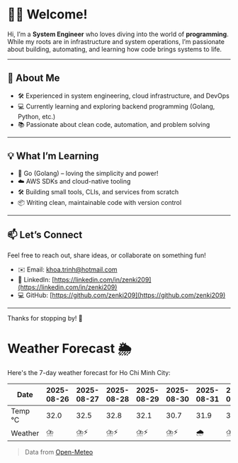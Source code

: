 # 👨‍💻 Welcome!

Hi, I’m a **System Engineer** who loves diving into the world of **programming**. While my roots are in infrastructure and system operations, I’m passionate about building, automating, and learning how code brings systems to life.

---

## 🚀 About Me

- 🛠️ Experienced in system engineering, cloud infrastructure, and DevOps
- 💻 Currently learning and exploring backend programming (Golang, Python, etc.)
- 📚 Passionate about clean code, automation, and problem solving

---

## 💡 What I’m Learning

- 🧠 Go (Golang) – loving the simplicity and power!
- ☁️ AWS SDKs and cloud-native tooling
- 🛠️ Building small tools, CLIs, and services from scratch
- 📦 Writing clean, maintainable code with version control

---

## 📫 Let’s Connect

Feel free to reach out, share ideas, or collaborate on something fun!

- ✉️ Email: khoa.trinh@hotmail.com
- 🔗 LinkedIn: [https://linkedin.com/in/zenki209](https://linkedin.com/in/zenki209)  
- 💻 GitHub: [https://github.com/zenki209](https://github.com/zenki209)

---

Thanks for stopping by! 🌱


# Weather Forecast 🌦️

Here's the 7-day weather forecast for Ho Chi Minh City:

| Date     | 2025-08-26 | 2025-08-27 | 2025-08-28 | 2025-08-29 | 2025-08-30 | 2025-08-31 | 2025-09-01 |
| -------- | ---------- | ---------- | ---------- | ---------- | ---------- | ---------- | ---------- |
| Temp °C  | 32.0       | 32.5       | 32.8       | 32.1       | 30.7       | 31.9       | 32.0       |
| Weather  | ⛈️         | ⛈️⚡        | ⛈️⚡        | ⛈️⚡        | ⛈️⚡        | 🌧️         | ⛈️         |


> Data from [Open-Meteo](https://open-meteo.com)